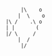              |\    o
            |  \    o   
        |\ /    .\ o
        | |       (
        |/ \     /
            |  /
             |/ 
